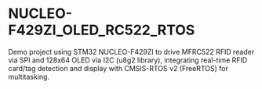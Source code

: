 # NUCLEO-F429ZI_OLED_RC522_RTOS
Demo project using STM32 NUCLEO-F429ZI to drive MFRC522 RFID reader via SPI and 128x64 OLED via I2C (u8g2 library), integrating real-time RFID card/tag detection and display with CMSIS-RTOS v2 (FreeRTOS) for multitasking.

